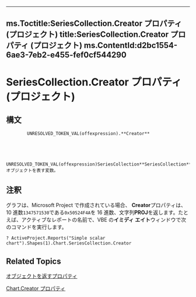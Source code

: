 
---
ms.Toctitle:SeriesCollection.Creator プロパティ (プロジェクト)
title:SeriesCollection.Creator プロパティ (プロジェクト)
ms.ContentId:d2bc1554-6ae3-7eb2-e455-fef0cf544290
---
# SeriesCollection.Creator プロパティ (プロジェクト)





## 構文

            UNRESOLVED_TOKEN_VAL(offexpression).**Creator**




            UNRESOLVED_TOKEN_VAL(offexpression)SeriesCollection**SeriesCollection** オブジェクトを表す変数。



## 注釈
グラフは、Microsoft Project で作成されている場合、 **Creator**プロパティは、10 進数`1347571530`である`0x50524F4A`を 16 進数、文字列**PROJ**を返します。たとえば、アクティブなレポートの名前で、VBE の**イミディ エイト**ウィンドウで次のコマンドを実行します。

```vba
? ActiveProject.Reports("Simple scalar chart").Shapes(1).Chart.SeriesCollection.Creator
```




## Related Topics

[オブジェクトを返すプロパティ](2065e328-f82c-266f-e34c-fa99100c862e.md)

[Chart.Creator プロパティ](d2ef5502-f55f-73ff-3df1-04aa22cbc9c0.md)




